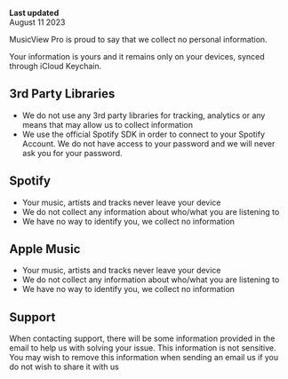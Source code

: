 **Last updated**  
August 11 2023

MusicView Pro is proud to say that we collect no personal information.

Your information is yours and it remains only on your devices, synced through iCloud Keychain.

## 3rd Party Libraries
- We do not use any 3rd party libraries for tracking, analytics or any means that may allow us to collect information
- We use the official Spotify SDK in order to connect to your Spotify Account. We do not have access to your password and we will never ask you for your password.

## Spotify
- Your music, artists and tracks never leave your device
- We do not collect any information about who/what you are listening to
- We have no way to identify you, we collect no information


## Apple Music
- Your music, artists and tracks never leave your device
- We do not collect any information about who/what you are listening to
- We have no way to identify you, we collect no information

## Support
When contacting support, there will be some information provided in the email to help us with solving your issue. This information is not sensitive. You may wish to remove this information when sending an email us if you do not wish to share it with us
